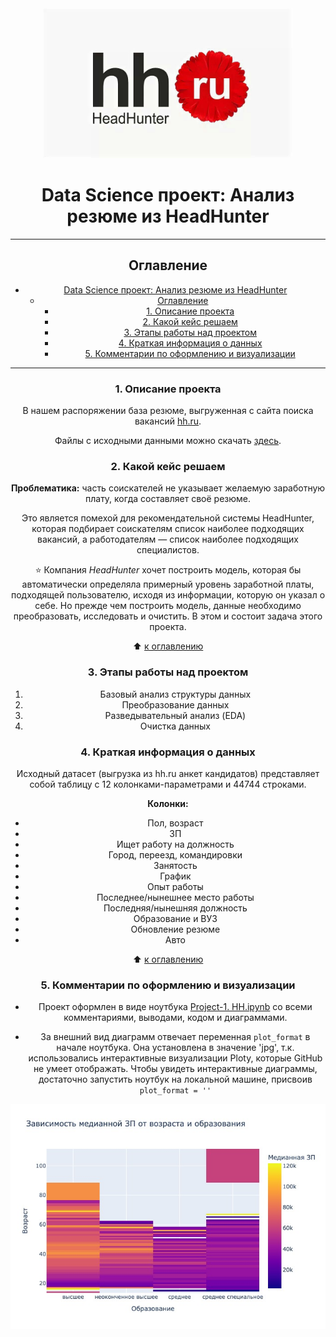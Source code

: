 <center> <img src = https://raw.githubusercontent.com/AndreyRysistov/DatasetsForPandas/main/hh%20label.jpg alt="drawing" style="width:400px;">

# Data Science проект: Анализ резюме из HeadHunter
___
## Оглавление
- [Data Science проект: Анализ резюме из HeadHunter](#data-science-проект-анализ-резюме-из-headhunter)
  - [Оглавление](#оглавление)
    - [1. Описание проекта](#1-описание-проекта)
    - [2. Какой кейс решаем](#2-какой-кейс-решаем)
    - [3. Этапы работы над проектом](#3-этапы-работы-над-проектом)
    - [4. Краткая информация о данных](#4-краткая-информация-о-данных)
    - [5. Комментарии по оформлению и визуализации](#5-комментарии-по-оформлению-и-визуализации)
___

### 1. Описание проекта
В нашем распоряжении база резюме, выгруженная с сайта поиска вакансий [hh.ru](https://hh.ru).

Файлы с исходными данными можно скачать [здесь](https://drive.google.com/drive/folders/1Wvx8ewiY1Akng4aOa6v42SWPR2QtGU7f?usp=drive_link).

### 2. Какой кейс решаем

**Проблематика:** часть соискателей не указывает желаемую заработную плату, когда составляет своё резюме.

Это является помехой для рекомендательной системы HeadHunter, которая подбирает соискателям список наиболее подходящих вакансий, а работодателям — список наиболее подходящих специалистов.

⭐ Компания *HeadHunter* хочет построить модель, которая бы автоматически определяла примерный уровень заработной платы, подходящей пользователю, исходя из информации, которую он указал о себе. Но прежде чем построить модель, данные необходимо преобразовать, исследовать и очистить. В этом и состоит задача этого проекта.

:arrow_up: [к оглавлению](#оглавление)

### 3. Этапы работы над проектом
1. Базовый анализ структуры данных
2. Преобразование данных
3. Разведывательный анализ (EDA)
4. Очистка данных

### 4. Краткая информация о данных
Исходный датасет (выгрузка из hh.ru анкет кандидатов) представляет собой таблицу с 12 колонками-параметрами и 44744 строками.

**Колонки:**
+ Пол, возраст
+ ЗП
+ Ищет работу на должность
+ Город, переезд, командировки
+ Занятость
+ График
+ Опыт работы
+ Последнее/нынешнее место работы
+ Последняя/нынешняя должность
+ Образование и ВУЗ
+ Обновление резюме
+ Авто

:arrow_up: [к оглавлению](#оглавление)

### 5. Комментарии по оформлению и визуализации
+ Проект оформлен в виде ноутбука [Project-1. HH.ipynb](https://github.com/olegrasskazovpro/sf_data_science/blob/main/project_1/Project-1.%20HH.ipynb) со всеми комментариями, выводами, кодом и диаграммами.

+ За внешний вид диаграмм отвечает переменная `plot_format` в начале ноутбука. Она установлена в значение 'jpg', т.к. использовались интерактивные визуализации Ploty, которые GitHub не умеет отображать. Чтобы увидеть интерактивные диаграммы, достаточно запустить ноутбук на локальной машине, присвоив `plot_format = ''`

![Зависимость медианной ЗП от возраста и образования](images/med_zp_vozrast_edu.jpeg)
